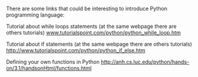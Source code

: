 There are some links that could be interesting to introduce Python programming language:

Tutorial about while loops statements (at the same webpage there are others tutorials)
www.tutorialspoint.com/python/python_while_loop.htm

Tutorial about if statements (at the same webpage there are others tutorials)
http://www.tutorialspoint.com/python/python_if_else.htm

Defining your own functions in Python
http://anh.cs.luc.edu/python/hands-on/3.1/handsonHtml/functions.html
